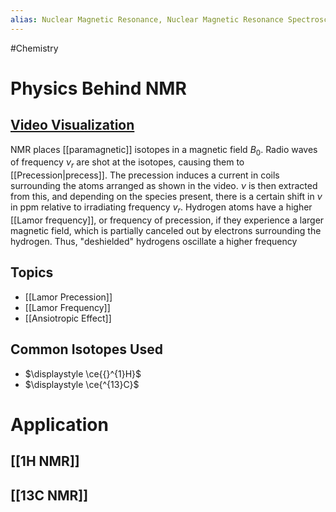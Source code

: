 ```yaml
---
alias: Nuclear Magnetic Resonance, Nuclear Magnetic Resonance Spectroscopy, NMR Spectroscopy
---
```

#Chemistry 
# Physics Behind NMR
## [Video Visualization](https://www.youtube.com/watch?v=RZLew6Ff-JE)
NMR places [[paramagnetic]] isotopes in a magnetic field $\displaystyle B_{0}$. Radio waves of frequency $\displaystyle \nu_{r}$ are shot at the isotopes, causing them to [[Precession|precess]]. The precession induces a current in coils surrounding the atoms arranged as shown in the video. $\displaystyle \nu$ is then extracted from this, and depending on the species present, there is a certain shift in $\displaystyle \nu$ in ppm relative to irradiating frequency $\displaystyle v_{r}$. Hydrogen atoms have a higher [[Lamor frequency]], or frequency of precession, if they experience a larger magnetic field, which is partially canceled out by electrons surrounding the hydrogen. Thus, "deshielded" hydrogens oscillate a higher frequency
## Topics
* [[Lamor Precession]]
* [[Lamor Frequency]]
* [[Ansiotropic Effect]]
## Common Isotopes Used
* $\displaystyle \ce{{}^{1}H}$
* $\displaystyle \ce{^{13}C}$
# Application
## [[1H NMR]]
## [[13C NMR]]